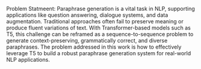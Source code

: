 Problem Statmeent:
Paraphrase generation is a vital task in NLP, supporting applications like question answering, dialogue systems, and data augmentation. Traditional approaches often fail to preserve meaning or produce fluent variations of text. With Transformer-based models such as T5, this challenge can be reframed as a sequence-to-sequence problem to generate context-preserving, grammatically correct, and diverse paraphrases. The problem addressed in this work is how to effectively leverage T5 to build a robust paraphrase generation system for real-world NLP applications.
